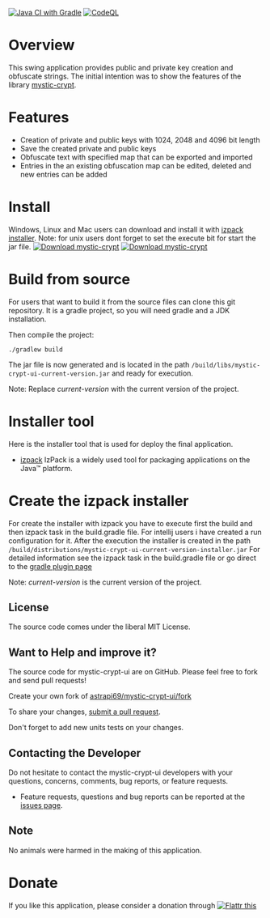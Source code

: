 [![Java CI with Gradle](https://github.com/astrapi69/mystic-crypt-ui/workflows/Java%20CI%20with%20Gradle/badge.svg)](https://github.com/astrapi69/mystic-crypt-ui/actions/workflows/gradle.yml)
[![CodeQL](https://github.com/astrapi69/mystic-crypt-ui/actions/workflows/codeql-analysis.yml/badge.svg)](https://github.com/astrapi69/mystic-crypt-ui/actions/workflows/codeql-analysis.yml)
# Overview

This swing application provides public and private key creation and obfuscate strings. The initial intention was to show the features of the library [mystic-crypt](https://github.com/astrapi69/mystic-crypt).

# Features

 * Creation of private and public keys with 1024, 2048 and 4096 bit length
 * Save the created private and public keys
 * Obfuscate text with specified map that can be exported and imported
 * Entries in the an existing obfuscation map can be edited, deleted and new entries can be added 

# Install

Windows, Linux and Mac users can download and install it with 
[izpack installer](https://sourceforge.net/projects/mysticcrypt/files/5.1/installer.jar/download). 
Note: for unix users dont forget to set the execute bit for start the jar file.
[![Download mystic-crypt](https://a.fsdn.com/con/app/sf-download-button)](https://sourceforge.net/projects/mysticcrypt/files/latest/download)
[![Download mystic-crypt](https://img.shields.io/sourceforge/dm/mysticcrypt.svg)](https://sourceforge.net/projects/mysticcrypt/files/latest/download)

# Build from source 

For users that want to build it from the source files can clone this git repository. It is a gradle project, so you will 
need gradle and a JDK installation.

Then compile the project:

```
./gradlew build
```

The jar file is now generated and is located in the path ```/build/libs/mystic-crypt-ui-current-version.jar``` and ready
for execution.

Note: 
Replace *current-version* with the current version of the project.

# Installer tool

Here is the installer tool that is used for deploy the final application.

* [izpack](http://izpack.org/) IzPack is a widely used tool for packaging applications on the Java™ platform.

# Create the izpack installer

For create the installer with izpack you have to execute first the build and then izpack task in the build.gradle file. For intellij users
i have created a run configuration for it. After the execution the installer is created in the path 
```/build/distributions/mystic-crypt-ui-current-version-installer.jar```
For detailed information see the izpack task in the build.gradle file or go direct to the 
[gradle plugin page](https://github.com/bmuschko/gradle-izpack-plugin)

Note:
*current-version* is the current version of the project.

## License

The source code comes under the liberal MIT License.

## Want to Help and improve it? ###

The source code for mystic-crypt-ui are on GitHub. Please feel free to fork and send pull requests!

Create your own fork of [astrapi69/mystic-crypt-ui/fork](https://github.com/astrapi69/mystic-crypt-ui/fork)

To share your changes, [submit a pull request](https://github.com/astrapi69/mystic-crypt-ui/pull/new/develop).

Don't forget to add new units tests on your changes.

## Contacting the Developer

Do not hesitate to contact the mystic-crypt-ui developers with your questions, concerns, comments, bug reports, or feature requests.
- Feature requests, questions and bug reports can be reported at the [issues page](https://github.com/astrapi69/mystic-crypt-ui/issues).

## Note

No animals were harmed in the making of this application.

# Donate

If you like this application, please consider a donation through 
<a href="https://flattr.com/submit/auto?fid=r7vp62&url=https%3A%2F%2Fgithub.com%2Flightblueseas%2Fmystic-crypt-ui" target="_blank">
<img src="http://button.flattr.com/flattr-badge-large.png" alt="Flattr this" title="Flattr this" border="0">
</a>
